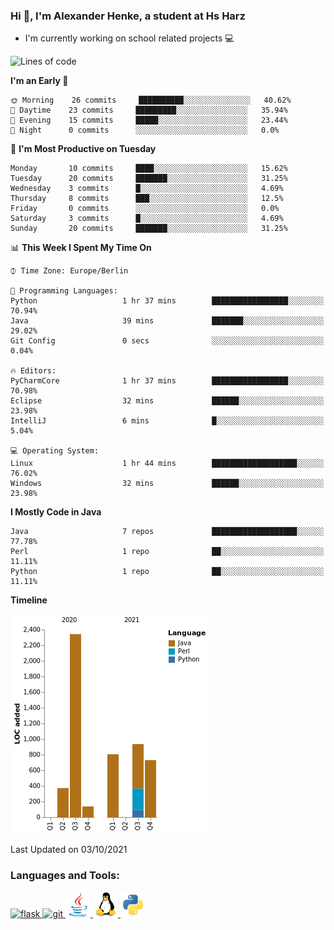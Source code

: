 <h3>Hi 👋, I'm Alexander Henke, a student at Hs Harz</h3>



* I'm currently working on school related projects 💻


<!--START_SECTION:waka-->
![Lines of code](https://img.shields.io/badge/From%20Hello%20World%20I%27ve%20Written-5321%20lines%20of%20code-blue)

**I'm an Early 🐤** 

```text
🌞 Morning    26 commits     ██████████░░░░░░░░░░░░░░░   40.62% 
🌆 Daytime    23 commits     █████████░░░░░░░░░░░░░░░░   35.94% 
🌃 Evening    15 commits     █████░░░░░░░░░░░░░░░░░░░░   23.44% 
🌙 Night      0 commits      ░░░░░░░░░░░░░░░░░░░░░░░░░   0.0%

```
📅 **I'm Most Productive on Tuesday** 

```text
Monday       10 commits     ████░░░░░░░░░░░░░░░░░░░░░   15.62% 
Tuesday      20 commits     ███████░░░░░░░░░░░░░░░░░░   31.25% 
Wednesday    3 commits      █░░░░░░░░░░░░░░░░░░░░░░░░   4.69% 
Thursday     8 commits      ███░░░░░░░░░░░░░░░░░░░░░░   12.5% 
Friday       0 commits      ░░░░░░░░░░░░░░░░░░░░░░░░░   0.0% 
Saturday     3 commits      █░░░░░░░░░░░░░░░░░░░░░░░░   4.69% 
Sunday       20 commits     ███████░░░░░░░░░░░░░░░░░░   31.25%

```


📊 **This Week I Spent My Time On** 

```text
⌚︎ Time Zone: Europe/Berlin

💬 Programming Languages: 
Python                   1 hr 37 mins        █████████████████░░░░░░░░   70.94% 
Java                     39 mins             ███████░░░░░░░░░░░░░░░░░░   29.02% 
Git Config               0 secs              ░░░░░░░░░░░░░░░░░░░░░░░░░   0.04%

🔥 Editors: 
PyCharmCore              1 hr 37 mins        █████████████████░░░░░░░░   70.98% 
Eclipse                  32 mins             ██████░░░░░░░░░░░░░░░░░░░   23.98% 
IntelliJ                 6 mins              █░░░░░░░░░░░░░░░░░░░░░░░░   5.04%

💻 Operating System: 
Linux                    1 hr 44 mins        ███████████████████░░░░░░   76.02% 
Windows                  32 mins             ██████░░░░░░░░░░░░░░░░░░░   23.98%

```

**I Mostly Code in Java** 

```text
Java                     7 repos             ███████████████████░░░░░░   77.78% 
Perl                     1 repo              ██░░░░░░░░░░░░░░░░░░░░░░░   11.11% 
Python                   1 repo              ██░░░░░░░░░░░░░░░░░░░░░░░   11.11%

```


**Timeline**

![Chart not found](https://raw.githubusercontent.com/4l3H3/4l3H3/main/charts/bar_graph.png) 


 Last Updated on 03/10/2021
<!--END_SECTION:waka-->

<h3 align="left">Languages and Tools:</h3>
<p align="left"> <a href="https://flask.palletsprojects.com/" target="_blank"> <img src="https://www.vectorlogo.zone/logos/pocoo_flask/pocoo_flask-icon.svg" alt="flask" width="40" height="40"/> </a> <a href="https://git-scm.com/" target="_blank"> <img src="https://www.vectorlogo.zone/logos/git-scm/git-scm-icon.svg" alt="git" width="40" height="40"/> </a> <a href="https://www.java.com" target="_blank"> <img src="https://raw.githubusercontent.com/devicons/devicon/master/icons/java/java-original.svg" alt="java" width="40" height="40"/> </a> <a href="https://www.linux.org/" target="_blank"> <img src="https://raw.githubusercontent.com/devicons/devicon/master/icons/linux/linux-original.svg" alt="linux" width="40" height="40"/> </a> <a href="https://www.python.org" target="_blank"> <img src="https://raw.githubusercontent.com/devicons/devicon/master/icons/python/python-original.svg" alt="python" width="40" height="40"/> </a> </p>




